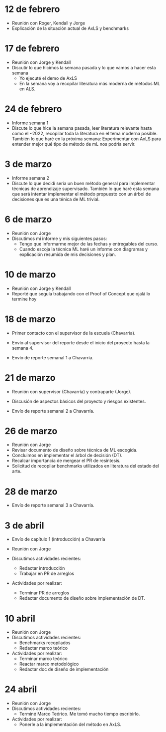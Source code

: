 # 12 de febrero

- Reunión con Roger, Kendall y Jorge
- Explicación de la situación actual de AxLS y benchmarks

# 17 de febrero

- Reunión con Jorge y Kendall
- Discutir lo que hicimos la semana pasada y lo que vamos a hacer esta semana
  - Yo ejecuté el demo de AxLS
  - En la semana voy a recopilar literatura más moderna de métodos ML en ALS.

# 24 de febrero

- Informe semana 1
- Discute lo que hice la semana pasada, leer literatura relevante hasta como el ~2022, recopilar toda la literatura en el tema moderna posible. También lo que haré en la próxima semana: Experimentar con AxLS para entender mejor qué tipo de método de mL nos podría servir.

# 3 de marzo

- Informe semana 2
- Discute lo que decidí sería un buen método general para implementar técnicas de aprendizaje supervisado. También lo que haré esta semana que será intentar implementar el método propuesto con un árbol de decisiones que es una ténica de ML trivial.

# 6 de marzo

- Reunión con Jorge
- Discutimos mi informe y mis siguientes pasos:
  - Tengo que informarme mejor de las fechas y entregables del curso.
  - Cuando escoja la técnica ML haré un informe con diagramas y explicación resumida de mis decisiones y plan.

# 10 de marzo

- Reunión con Jorge y Kendall
- Reporté que seguía trabajando con el Proof of Concept que ojalá lo termine hoy

# 18 de marzo

- Primer contacto con el supervisor de la escuela (Chavarría).
- Envío al supervisor del reporte desde el inicio del proyecto hasta la semana 4.

- Envío de reporte semanal 1 a Chavarría.

# 21 de marzo

- Reunión con supervisor (Chavarría) y contraparte (Jorge).
- Discusión de aspectos básicos del proyecto y riesgos existentes.

- Envío de reporte semanal 2 a Chavarría.

# 26 de marzo

- Reunión con Jorge
- Revisar documento de diseño sobre técnica de ML escogida.
- Concluimos en implementar el árbol de decisión (DT).
- Recalcar importancia de mergear el PR de resíntesis.
- Solicitud de recopilar benchmarks utilizados en literatura del estado del arte.

# 28 de marzo

- Envío de reporte semanal 3 a Chavarría.

# 3 de abril

- Envío de capítulo 1 (introducción) a Chavarría

- Reunión con Jorge
- Discutimos actividades recientes:
    - Redactar introducción
    - Trabajar en PR de arreglos
- Actividades por realizar:
    - Terminar PR de arreglos
    - Redactar documento de diseño sobre implementación de DT.

# 10 abril

- Reunión con Jorge
- Discutimos actividades recientes:
    - Benchmarks recopilados
    - Redactar marco teórico
- Actividades por realizar:
    - Terminar marco teórico
    - Reactar marco metodológico
    - Redactar doc de diseño de implementación

# 24 abril

- Reunión con Jorge
- Discutimos actividades recientes:
    - Terminé Marco Teórico. Me tomó mucho tiempo escribirlo.
- Actividades por realizar:
    - Ponerle a la implementación del método en AxLS.
